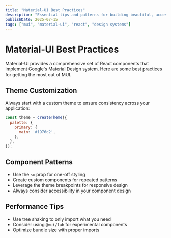 ```yaml
---
title: "Material-UI Best Practices"
description: "Essential tips and patterns for building beautiful, accessible interfaces with Material-UI and React."
publishDate: 2025-07-15
tags: ["mui", "material-ui", "react", "design systems"]
---
```


# Material-UI Best Practices

Material-UI provides a comprehensive set of React components that implement Google's Material Design system. Here are some best practices for getting the most out of MUI.

## Theme Customization

Always start with a custom theme to ensure consistency across your application:

```jsx
const theme = createTheme({
  palette: {
    primary: {
      main: '#1976d2',
    },
  },
});
```

## Component Patterns

- Use the `sx` prop for one-off styling
- Create custom components for repeated patterns
- Leverage the theme breakpoints for responsive design
- Always consider accessibility in your component design

## Performance Tips

- Use tree shaking to only import what you need
- Consider using `@mui/lab` for experimental components
- Optimize bundle size with proper imports
